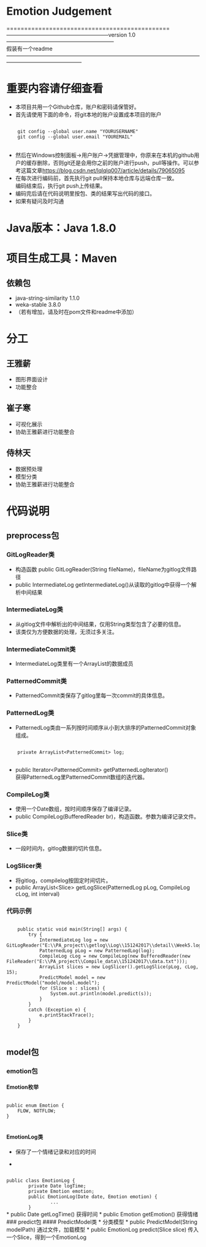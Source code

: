 # Emotion Judgement
==============================================
———————————————————version 1.0————————————————————<br>
假装有一个readme
——————————————————————————————————————————————————<br>
# 重要内容请仔细查看
* 本项目共用一个Github仓库，账户和密码请保管好。
* 首先请使用下面的命令，将git本地的账户设置成本项目的账户
<pre>
<code>
	git config --global user.name "YOURUSERNAME" 
	git config --global user.email "YOUREMAIL"
</code>
</pre>
* 然后在Windows控制面板->用户账户->凭据管理中，你原来在本机的github用户的缓存删除，否则git还是会用你之前的账户进行push，pull等操作。可以参考这篇文章<https://blog.csdn.net/lqlqlq007/article/details/79065095>
* 在每次进行编码前，首先执行git pull保持本地仓库与远端仓库一致。  
编码结束后，执行git push上传结果。
* 编码完后请在代码说明里按包、类的结果写出代码的接口。
* 如果有疑问及时沟通
# Java版本：Java 1.8.0
# 项目生成工具：Maven
## 依赖包
* java-string-similarity 1.1.0
* weka-stable 3.8.0
* （若有增加，请及时在pom文件和readme中添加）
# 分工
## 王雅薪
* 图形界面设计
* 功能整合
## 崔子寒
* 可视化展示
* 协助王雅薪进行功能整合
## 侍林天
* 数据预处理
* 模型分类
* 协助王雅薪进行功能整合

# 代码说明
## preprocess包
### GitLogReader类
* 构造函数 public GitLogReader(String fileName)，fileName为gitlog文件路径
* public IntermediateLog getIntermediateLog()从读取的gitlog中获得一个解析中间结果
### IntermediateLog类
* 从gitlog文件中解析出的中间结果，仅用String类型包含了必要的信息。
* 该类仅为方便数据的处理，无须过多关注。
### IntermediateCommit类
* IntermediateLog类里有一个ArrayList<IntermediateCommit>的数据成员
### PatternedCommit类
* PatternedCommit类保存了gitlog里每一次commit的具体信息。
### PatternedLog类
* PatternedLog类由一系列按时间顺序从小到大排序的PatternedCommit对象组成。
<pre>
<code>
	private ArrayList&lt;PatternedCommit&gt; log;
</code>
</pre>
* public Iterator&lt;PatternedCommit&gt; getPatternedLogIterator()  
获得PatternedLog里PatternedCommit数组的迭代器。
### CompileLog类
* 使用一个Date数组，按时间顺序保存了编译记录。
* public CompileLog(BufferedReader br)，构造函数。参数为编译记录文件。
### Slice类
* 一段时间内，gitlog数据的切片信息。
### LogSlicer类
* 将gitlog，compilelog按固定时间切片。
* public ArrayList&lt;Slice&gt; getLogSlice(PatternedLog pLog, CompileLog cLog, int interval)
### 代码示例
<pre>
<code>
	public static void main(String[] args) {
        try {
            IntermediateLog log = new GitLogReader("E:\\PA_project\\getlog\\Log\\151242017\\detail\\Week5.log").getIntermediateLog();
            PatternedLog pLog = new PatternedLog(log);
            CompileLog cLog = new CompileLog(new BufferedReader(new FileReader("E:\\PA_project\\Compile_data\\151242017\\data.txt")));
            ArrayList<Slice> slices = new LogSlicer().getLogSlice(pLog, cLog, 15);
            PredictModel model = new PredictModel("model/model.model");
            for (Slice s : slices) {
                System.out.println(model.predict(s));
            }
        }
        catch (Exception e) {
            e.printStackTrace();
        }
    }
</code>
</pre>
## model包
### emotion包
#### Emotion枚举
<pre>
<code>
public enum Emotion {
    FLOW, NOTFLOW;
}
</code>
</pre>
#### EmotionLog类
* 保存了一个情绪记录和对应的时间
* <pre>
<code>
public class EmotionLog {
    	private Date logTime;
    	private Emotion emotion;
    	public EmotionLog(Date date, Emotion emotion) {
        		...
    	}
</code>
</pre>
* public Date getLogTime()  
获得时间
* public Emotion getEmotion()  
获得情绪
### predict包
#### PredictModel类
* 分类模型
* public PredictModel(String modelPath)  
通过文件，加载模型
* public EmotionLog predict(Slice slice)  
传入一个Slice，得到一个EmotionLog

